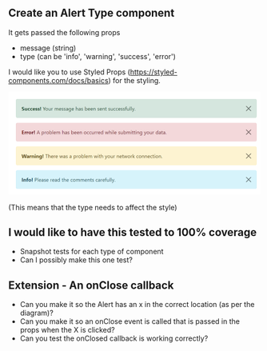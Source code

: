 ## Create an Alert Type component

It gets passed the following props

- message (string)
- type (can be 'info', 'warning', 'success', 'error')

I would like you to use Styled Props (https://styled-components.com/docs/basics) for the styling.

![what it need to look like](alert.png)

(This means that the type needs to affect the style)

## I would like to have this tested to 100% coverage

- Snapshot tests for each type of component
- Can I possibly make this one test?

## Extension - An onClose callback

- Can you make it so the Alert has an x in the correct location (as per the diagram)?
- Can you make it so an onClose event is called that is passed in the props when the X is clicked?
- Can you test the onClosed callback is working correctly?
